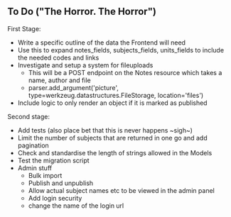 ## To Do ("The Horror. The Horror")
First Stage:
- Write a specific outline of the data the Frontend will need
- Use this to expand notes_fields, subjects_fields, units_fields to include the needed codes and links
- Investigate and setup a system for fileuploads
    - This will be a POST endpoint on the Notes resource which takes a name, author and file
    - parser.add_argument('picture', type=werkzeug.datastructures.FileStorage, location='files')
- Include logic to only render an object if it is marked as published

Second stage:
- Add tests (also place bet that this is never happens ~sigh~)
- Limit the number of subjects that are returned in one go and add pagination
- Check and standardise the length of strings allowed in the Models
- Test the migration script
- Admin stuff
    - Bulk import
    - Publish and unpublish
    - Allow actual subject names etc to be viewed in the admin panel
    - Add login security
    - change the name of the login url
